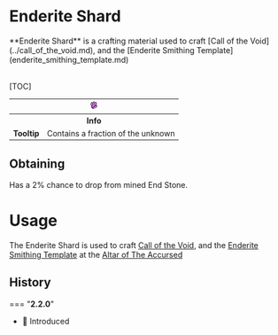 # Enderite Shard
<div class="result kohara-infobox-grid" markdown>
<div markdown class="kohara-infobox-text">
**Enderite Shard** is a crafting material used to craft [Call of the Void](../call_of_the_void.md), and the [Enderite Smithing Template](enderite_smithing_template.md)
<br><br>

[TOC]

</div>
<div class="kohara-infobox-table">
  <table id="kohara-infobox--item">
	<tr>
		<th colspan="2" class="kohara-infobox--top-image"><img src="../../../assets/items/enderite_shard.png"></th>
	</tr>
	<tr>
		<th colspan="2">Info</th>
	</tr>
	<tr>
		<td><b>Tooltip</b></td>
		<td>
    Contains a fraction of the unknown
    </td>
	</tr>
</table>
</div>
</div>

## Obtaining
Has a 2% chance to drop from mined End Stone.

# Usage
The Enderite Shard is used to craft [Call of the Void](../call_of_the_void.md), and the [Enderite Smithing Template](enderite_smithing_template.md) at the [Altar of The Accursed](../../mechanics/altar_of_the_accursed.md)

## History
=== "**2.2.0**"
  - :rocket: Introduced
